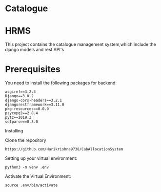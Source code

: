 # Catalogue

# HRMS

This project contains the catalogue management system,which include the django models and rest API's



# Prerequisites

You need to install the following packages for backend:
```
asgiref==3.2.3
Django==3.0.2
django-cors-headers==3.2.1
djangorestframework==3.11.0
pkg-resources==0.0.0
psycopg2==2.8.4
pytz==2019.3
sqlparse==0.3.0
```
Installing

Clone the repository
```
https://github.com/Harikrishna9738/CabAllocationSystem
```
Setting up your virtual environment:
```
python3 -m venv .env
```
Activate the Virtual Environment:
```
source .env/bin/activate
```
